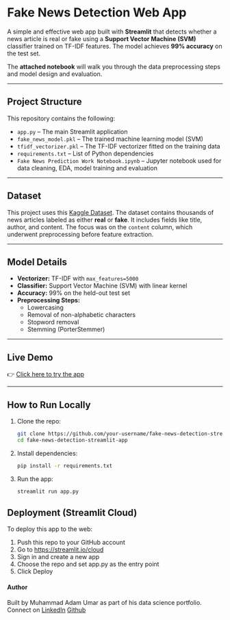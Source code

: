 # Fake News Detection Web App

A simple and effective web app built with **Streamlit** that detects whether a news article is real or fake using a **Support Vector Machine (SVM)** classifier trained on TF-IDF features. The model achieves **99% accuracy** on the test set.

The **attached notebook** will walk you through the data preprocessing steps and model design and evaluation. 

---

## Project Structure

This repository contains the following:

- `app.py` – The main Streamlit application  
- `fake_news_model.pkl` – The trained machine learning model (SVM)  
- `tfidf_vectorizer.pkl` – The TF-IDF vectorizer fitted on the training data  
- `requirements.txt` – List of Python dependencies  
- `Fake News Prediction Work Notebook.ipynb` – Jupyter notebook used for data cleaning, EDA, model training and evaluation  
---

## Dataset

This project uses this [Kaggle Dataset](https://www.kaggle.com/datasets/saratchendra/fake-news). The dataset contains thousands of news articles labeled as either **real** or **fake**. It includes fields like title, author, and content. The focus was on the `content` column, which underwent preprocessing before feature extraction.

---

## Model Details

- **Vectorizer:** TF-IDF with `max_features=5000`  
- **Classifier:** Support Vector Machine (SVM) with linear kernel  
- **Accuracy:** 99% on the held-out test set  
- **Preprocessing Steps:**
  - Lowercasing  
  - Removal of non-alphabetic characters  
  - Stopword removal  
  - Stemming (PorterStemmer)

---

## Live Demo

👉 [Click here to try the app](https://fake-news-detection-app-adam.streamlit.app/)

---

## How to Run Locally

1. Clone the repo:
   ```bash
   git clone https://github.com/your-username/fake-news-detection-streamlit-app.git
   cd fake-news-detection-streamlit-app
   
2. Install dependencies:
   ```bash
   pip install -r requirements.txt

3. Run the app:
   ```bash
   streamlit run app.py

## Deployment (Streamlit Cloud)

To deploy this app to the web:

1. Push this repo to your GitHub account
2. Go to https://streamlit.io/cloud
3. Sign in and create a new app
4. Choose the repo and set app.py as the entry point
5. Click Deploy

#### Author
Built by Muhammad Adam Umar as part of his data science portfolio.
Connect on [LinkedIn](https://www.linkedin.com/in/muhammad-adam-umar-26baaa2b5/)
[Github](https://github.com/MAdamUmar/)
